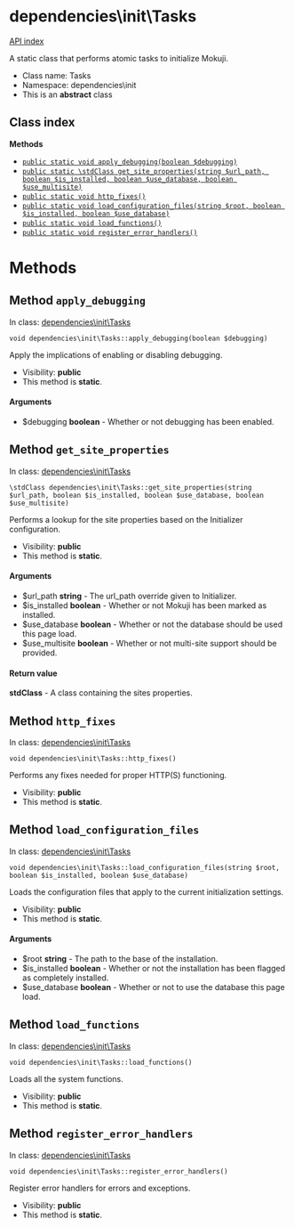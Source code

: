 # dependencies\init\Tasks
[API index](../../API-index.md)

A static class that performs atomic tasks to initialize Mokuji.




* Class name: Tasks
* Namespace: dependencies\init
* This is an **abstract** class




## Class index


**Methods**
* [`public static void apply_debugging(boolean $debugging)`](#method-apply_debugging)
* [`public static \stdClass get_site_properties(string $url_path, boolean $is_installed, boolean $use_database, boolean $use_multisite)`](#method-get_site_properties)
* [`public static void http_fixes()`](#method-http_fixes)
* [`public static void load_configuration_files(string $root, boolean $is_installed, boolean $use_database)`](#method-load_configuration_files)
* [`public static void load_functions()`](#method-load_functions)
* [`public static void register_error_handlers()`](#method-register_error_handlers)









# Methods


## Method `apply_debugging`
In class: [dependencies\init\Tasks](#top)

```
void dependencies\init\Tasks::apply_debugging(boolean $debugging)
```

Apply the implications of enabling or disabling debugging.



* Visibility: **public**
* This method is **static**.

#### Arguments

* $debugging **boolean** - Whether or not debugging has been enabled.






## Method `get_site_properties`
In class: [dependencies\init\Tasks](#top)

```
\stdClass dependencies\init\Tasks::get_site_properties(string $url_path, boolean $is_installed, boolean $use_database, boolean $use_multisite)
```

Performs a lookup for the site properties based on the Initializer configuration.



* Visibility: **public**
* This method is **static**.

#### Arguments

* $url_path **string** - The url_path override given to Initializer.
* $is_installed **boolean** - Whether or not Mokuji has been marked as installed.
* $use_database **boolean** - Whether or not the database should be used this page load.
* $use_multisite **boolean** - Whether or not multi-site support should be provided.


#### Return value

**stdClass** - A class containing the sites properties.







## Method `http_fixes`
In class: [dependencies\init\Tasks](#top)

```
void dependencies\init\Tasks::http_fixes()
```

Performs any fixes needed for proper HTTP(S) functioning.



* Visibility: **public**
* This method is **static**.






## Method `load_configuration_files`
In class: [dependencies\init\Tasks](#top)

```
void dependencies\init\Tasks::load_configuration_files(string $root, boolean $is_installed, boolean $use_database)
```

Loads the configuration files that apply to the current initialization settings.



* Visibility: **public**
* This method is **static**.

#### Arguments

* $root **string** - The path to the base of the installation.
* $is_installed **boolean** - Whether or not the installation has been flagged as completely installed.
* $use_database **boolean** - Whether or not to use the database this page load.






## Method `load_functions`
In class: [dependencies\init\Tasks](#top)

```
void dependencies\init\Tasks::load_functions()
```

Loads all the system functions.



* Visibility: **public**
* This method is **static**.






## Method `register_error_handlers`
In class: [dependencies\init\Tasks](#top)

```
void dependencies\init\Tasks::register_error_handlers()
```

Register error handlers for errors and exceptions.



* Visibility: **public**
* This method is **static**.





